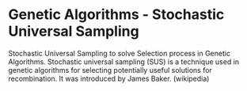 # Genetic Algorithms - Stochastic Universal Sampling
Stochastic Universal Sampling to solve Selection process in Genetic Algorithms.
Stochastic universal sampling (SUS) is a technique used in genetic algorithms for selecting potentially useful solutions for recombination. It was introduced by James Baker. (wikipedia)

